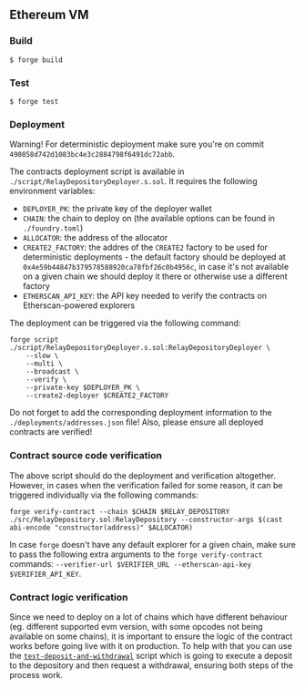 ## Ethereum VM

### Build

```shell
$ forge build
```

### Test

```shell
$ forge test
```

### Deployment

Warning! For deterministic deployment make sure you're on commit `490858d742d1083bc4e3c2884798f6491dc72abb`.

The contracts deployment script is available in `./script/RelayDepositoryDeployer.s.sol`. It requires the following environment variables:

- `DEPLOYER_PK`: the private key of the deployer wallet
- `CHAIN`: the chain to deploy on (the available options can be found in `./foundry.toml`)
- `ALLOCATOR`: the address of the allocator
- `CREATE2_FACTORY`: the addres of the `CREATE2` factory to be used for deterministic deployments - the default factory should be deployed at `0x4e59b44847b379578588920ca78fbf26c0b4956c`, in case it's not available on a given chain we should deploy it there or otherwise use a different factory
- `ETHERSCAN_API_KEY`: the API key needed to verify the contracts on Etherscan-powered explorers

The deployment can be triggered via the following command:

```shell
forge script ./script/RelayDepositoryDeployer.s.sol:RelayDepositoryDeployer \
    --slow \
    --multi \
    --broadcast \
    --verify \
    --private-key $DEPLOYER_PK \
    --create2-deployer $CREATE2_FACTORY
```

Do not forget to add the corresponding deployment information to the `./deployments/addresses.json` file! Also, please ensure all deployed contracts are verified!

### Contract source code verification

The above script should do the deployment and verification altogether. However, in cases when the verification failed for some reason, it can be triggered individually via the following commands:

```shell
forge verify-contract --chain $CHAIN $RELAY_DEPOSITORY ./src/RelayDepository.sol:RelayDepository --constructor-args $(cast abi-encode "constructor(address)" $ALLOCATOR)
```

In case `forge` doesn't have any default explorer for a given chain, make sure to pass the following extra arguments to the `forge verify-contract` commands: `--verifier-url $VERIFIER_URL --etherscan-api-key $VERIFIER_API_KEY`.

### Contract logic verification

Since we need to deploy on a lot of chains which have different behaviour (eg. different supported evm version, with some opcodes not being available on some chains), it is important to ensure the logic of the contract works before going live with it on production. To help with that you can use the [`test-deposit-and-withdrawal`](./deployments/scripts/test-deposit-and-withdrawal.js) script which is going to execute a deposit to the depository and then request a withdrawal, ensuring both steps of the process work.
